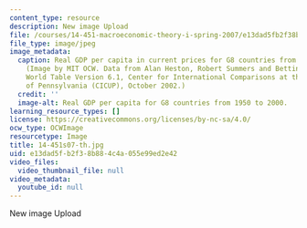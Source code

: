 ```yaml
---
content_type: resource
description: New image Upload
file: /courses/14-451-macroeconomic-theory-i-spring-2007/e13dad5fb2f38b884c4a055e99ed2e42_14-451s07-th.jpg
file_type: image/jpeg
image_metadata:
  caption: Real GDP per capita in current prices for G8 countries from 1950-2000.
    (Image by MIT OCW. Data from Alan Heston, Robert Summers and Bettina Aten, Penn
    World Table Version 6.1, Center for International Comparisons at the University
    of Pennsylvania (CICUP), October 2002.)
  credit: ''
  image-alt: Real GDP per capita for G8 countries from 1950 to 2000.
learning_resource_types: []
license: https://creativecommons.org/licenses/by-nc-sa/4.0/
ocw_type: OCWImage
resourcetype: Image
title: 14-451s07-th.jpg
uid: e13dad5f-b2f3-8b88-4c4a-055e99ed2e42
video_files:
  video_thumbnail_file: null
video_metadata:
  youtube_id: null
---
```

New image Upload